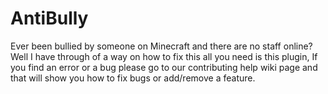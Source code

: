 # AntiBully
Ever been bullied by someone on Minecraft and there are no staff online? Well I have through of a way on how to fix this all you need is this plugin, If you find an error or a bug please go to our contributing help wiki page and that will show you how to fix bugs or add/remove a feature.
